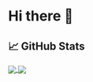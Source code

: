 # Hi there 👋

## &#x1f4c8; GitHub Stats

<a href="https://github.com/RobDeFlop/RobDeFlop">
    <img align="center" src="https://github-readme-stats.vercel.app/api?username=robdeflop&count_private=true&show_icons=true&theme=tokyonight">
</a>

<a href="https://github.com/RobDeFlop/RobDeFlop">
    <img align="center" src="https://github-readme-stats.vercel.app/api/top-langs/?username=robdeflop&hide=javascript,html&show_icons=true&theme=tokyonight&count_private=true&langs_count=5">
</a>
<!--
**RobDeFlop/RobDeFlop** is a ✨ _special_ ✨ repository because its `README.md` (this file) appears on your GitHub profile.

Here are some ideas to get you started:

- 🔭 I’m currently working on ...
- 🌱 I’m currently learning ...
- 👯 I’m looking to collaborate on ...
- 🤔 I’m looking for help with ...
- 💬 Ask me about ...
- 📫 How to reach me: ...
- 😄 Pronouns: ...
- ⚡ Fun fact: ...
-->
